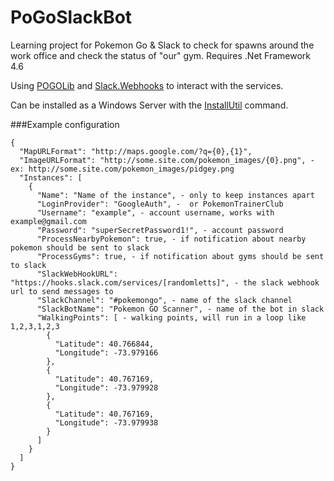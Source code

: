# PoGoSlackBot

Learning project for Pokemon Go & Slack to check for spawns around the work office and check the status of "our" gym.
Requires .Net Framework 4.6

Using [POGOLib](https://github.com/AeonLucid/POGOLib) and [Slack.Webhooks](https://github.com/nerdfury/Slack.Webhooks) to interact with the services.

Can be installed as a Windows Server with the [InstallUtil](https://msdn.microsoft.com/en-us/library/sd8zc8ha(v=vs.110).aspx) command.

###Example configuration
```
{
  "MapURLFormat": "http://maps.google.com/?q={0},{1}",
  "ImageURLFormat": "http://some.site.com/pokemon_images/{0}.png", - ex: http://some.site.com/pokemon_images/pidgey.png
  "Instances": [
    {
      "Name": "Name of the instance", - only to keep instances apart
      "LoginProvider": "GoogleAuth", -  or PokemonTrainerClub
      "Username": "example", - account username, works with example@gmail.com
      "Password": "superSecretPassword1!", - account password
      "ProcessNearbyPokemon": true, - if notification about nearby pokemon should be sent to slack
      "ProcessGyms": true, - if notification about gyms should be sent to slack
      "SlackWebHookURL": "https://hooks.slack.com/services/[randomletts]", - the slack webhook url to send messages to
      "SlackChannel": "#pokemongo", - name of the slack channel
      "SlackBotName": "Pokemon GO Scanner", - name of the bot in slack
      "WalkingPoints": [ - walking points, will run in a loop like 1,2,3,1,2,3
        {
          "Latitude": 40.766844,
          "Longitude": -73.979166
        },
        {
          "Latitude": 40.767169,
          "Longitude": -73.979928
        },
        {
          "Latitude": 40.767169,
          "Longitude": -73.979938
        }
      ]
    }
  ]
}
```
